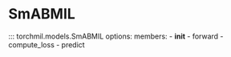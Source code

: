 # SmABMIL

::: torchmil.models.SmABMIL
    options:
        members:
            - __init__
            - forward
            - compute_loss
            - predict